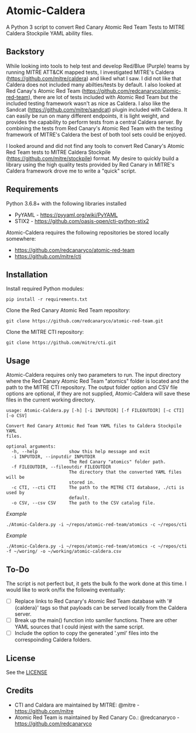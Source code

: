 # Atomic-Caldera
A Python 3 script to convert Red Canary Atomic Red Team Tests to MITRE Caldera Stockpile YAML ability files.

## Backstory
While looking into tools to help test and develop Red/Blue (Purple) teams by running MITRE ATT&CK mapped tests, I investigated MITRE's Caldera (https://github.com/mitre/caldera) and liked what I saw. I did not like that Caldera does not included many abilties/tests by default. I also looked at Red Canay's Atomic Red Team (https://github.com/redcanaryco/atomic-red-team), there are lot of tests included with Atomic Red Team but the included testing framework wasn't as nice as Caldera. I also like the Sandcat (https://github.com/mitre/sandcat) plugin included with Caldera. It can easily be run on many different endpoints, it is light weight, and provides the capability to perform tests from a central Caldera server. By combining the tests from Red Canary's Atomic Red Team with the testing framework of MITRE's Caldera the best of both tool sets could be enjoyed.

I looked around and did not find any tools to convert Red Canary's Atomic Red Team tests to MITRE Caldera Stockpile (https://github.com/mitre/stockpile) format. My desire to quickly build a library using the high quality tests provided by Red Canary in MITRE's Caldera framework drove me to write a "quick" script.

## Requirements
Python 3.6.8+ with the following libraries installed
* PyYAML - https://pyyaml.org/wiki/PyYAML
* STIX2 - https://github.com/oasis-open/cti-python-stix2

Atomic-Caldera requires the following repositories be stored locally somewhere:
* https://github.com/redcanaryco/atomic-red-team
* https://github.com/mitre/cti

## Installation
Install required Python modules:
```
pip install -r requirements.txt
```
Clone the Red Canary Atomic Red Team repository:
```
git clone https://github.com/redcanaryco/atomic-red-team.git
```
Clone the MITRE CTI repository:
```
git clone https://github.com/mitre/cti.git
```

## Usage
Atomic-Caldera requires only two parameters to run. The input directory where the Red Canary Atomic Red Team "atomics" folder is located and the path to the MITRE CTI repository. The output folder option and CSV file options are optional, if they are not supplied, Atomic-Caldera will save these files in the current working directory.
```
usage: Atomic-Caldera.py [-h] [-i INPUTDIR] [-f FILEOUTDIR] [-c CTI] [-o CSV]

Convert Red Canary Attomic Red Team YAML files to Caldera Stockpile YAML
files.

optional arguments:
  -h, --help            show this help message and exit
  -i INPUTDIR, --inputdir INPUTDIR
                        The Red Canary "atomics" folder path.
  -f FILEOUTDIR, --fileoutdir FILEOUTDIR
                        The directory that the converted YAML files will be
                        stored in.
  -c CTI, --cti CTI     The path to the MITRE CTI database, ./cti is used by
                        default.
  -o CSV, --csv CSV     The path to the CSV catalog file.
```

*Example*
```
./Atomic-Caldera.py -i ~/repos/atomic-red-team/atomics -c ~/repos/cti
```
*Example*
```
./Atomic-Caldera.py -i ~/repos/atomic-red-team/atomics -c ~/repos/cti -f ~/woring/ -o ~/working/atomic-caldera.csv
```
## To-Do
The script is not perfect but, it gets the bulk fo the work done at this time. I would like to work on/fix the following eventually:
- [ ] Replace links to Red Canary's Atomic Red Team database with '#{caldera}' tags so that payloads can be served locally from the Caldera server.
- [ ] Break up the main() function into samller functions. There are other YAML sources that I could injest with the same script.
- [ ] Include the option to copy the generated '.yml' files into the correspoinding Caldera folders.
## License
See the [LICENSE](https://github.com/xenoscr/Atomic-Caldera/blob/master/LICENSE)

## Credits
* CTI and Caldara are maintained by MITRE: @mitre - https://github.com/mitre
* Atomic Red Team is maintained by Red Canary Co.: @redcanaryco - https://github.com/redcanaryco
